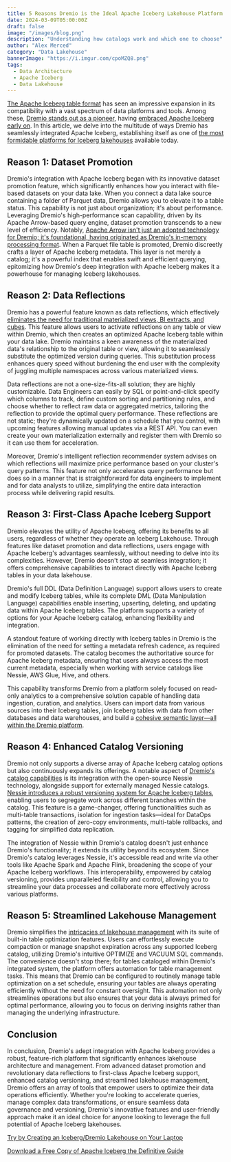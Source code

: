 ```yaml
---
title: 5 Reasons Dremio is the Ideal Apache Iceberg Lakehouse Platform
date: 2024-03-09T05:00:00Z
draft: false
image: "/images/blog.png"
description: "Understanding how catalogs work and which one to choose"
author: "Alex Merced"
category: "Data Lakehouse"
bannerImage: "https://i.imgur.com/cpoMZQ8.png"
tags:
  - Data Architecture
  - Apache Iceberg
  - Data Lakehouse
---
```


[The Apache Iceberg table format](https://www.dremio.com/blog/apache-iceberg-101-your-guide-to-learning-apache-iceberg-concepts-and-practices/) has seen an impressive expansion in its compatibility with a vast spectrum of data platforms and tools. Among these, [Dremio stands out as a pioneer](https://www.dremio.com/resources/topic/apache-iceberg/), having [embraced Apache Iceberg early on](https://amdatalakehouse.substack.com/p/the-apache-iceberg-lakehouse-the). In this article, we delve into the multitude of ways Dremio has seamlessly integrated Apache Iceberg, establishing itself as one of [the most formidable platforms for Iceberg lakehouses](https://www.dremio.com/solutions/data-lakehouse/) available today.

## Reason 1: Dataset Promotion

Dremio's integration with Apache Iceberg began with its innovative dataset promotion feature, which significantly enhances how you interact with file-based datasets on your data lake. When you connect a data lake source containing a folder of Parquet data, Dremio allows you to elevate it to a table status. This capability is not just about organization; it's about performance. Leveraging Dremio's high-performance scan capability, driven by its Apache Arrow-based query engine, dataset promotion transcends to a new level of efficiency. Notably, [Apache Arrow isn't just an adopted technology for Dremio; it's foundational, having originated as Dremio's in-memory processing format](https://www.dremio.com/blog/the-origins-of-apache-arrow-its-fit-in-todays-data-landscape/). When a Parquet file table is promoted, Dremio discreetly crafts a layer of Apache Iceberg metadata. This layer is not merely a catalog; it's a powerful index that enables swift and efficient querying, epitomizing how Dremio's deep integration with Apache Iceberg makes it a powerhouse for managing Iceberg lakehouses.

## Reason 2: Data Reflections

Dremio has a powerful feature known as data reflections, which effectively [eliminates the need for traditional materialized views, BI extracts, and cubes](https://www.dremio.com/blog/bi-dashboard-acceleration-cubes-extracts-and-dremios-reflections/). This feature allows users to activate reflections on any table or view within Dremio, which then creates an optimized Apache Iceberg table within your data lake. Dremio maintains a keen awareness of the materialized data's relationship to the original table or view, allowing it to seamlessly substitute the optimized version during queries. This substitution process enhances query speed without burdening the end user with the complexity of juggling multiple namespaces across various materialized views.

Data reflections are not a one-size-fits-all solution; they are highly customizable. Data Engineers can easily by SQL or point-and-click specify which columns to track, define custom sorting and partitioning rules, and choose whether to reflect raw data or aggregated metrics, tailoring the reflection to provide the optimal query performance. These reflections are not static; they're dynamically updated on a schedule that you control, with upcoming features allowing manual updates via a REST API. You can even create your own materialization externally and register them with Dremio so it can use them for acceleration.

Moreover, Dremio's intelligent reflection recommender system advises on which reflections will maximize price performance based on your cluster's query patterns. This feature not only accelerates query performance but does so in a manner that is straightforward for data engineers to implement and for data analysts to utilize, simplifying the entire data interaction process while delivering rapid results.

## Reason 3: First-Class Apache Iceberg Support

Dremio elevates the utility of Apache Iceberg, offering its benefits to all users, regardless of whether they operate an Iceberg Lakehouse. Through features like dataset promotion and data reflections, users engage with Apache Iceberg's advantages seamlessly, without needing to delve into its complexities. However, Dremio doesn't stop at seamless integration; it offers comprehensive capabilities to interact directly with Apache Iceberg tables in your data lakehouse.

Dremio's full DDL (Data Definition Language) support allows users to create and modify Iceberg tables, while its complete DML (Data Manipulation Language) capabilities enable inserting, upserting, deleting, and updating data within Apache Iceberg tables. The platform supports a variety of options for your Apache Iceberg catalog, enhancing flexibility and integration.

A standout feature of working directly with Iceberg tables in Dremio is the elimination of the need for setting a metadata refresh cadence, as required for promoted datasets. The catalog becomes the authoritative source for Apache Iceberg metadata, ensuring that users always access the most current metadata, especially when working with service catalogs like Nessie, AWS Glue, Hive, and others.

This capability transforms Dremio from a platform solely focused on read-only analytics to a comprehensive solution capable of handling data ingestion, curation, and analytics. Users can import data from various sources into their Iceberg tables, join Iceberg tables with data from other databases and data warehouses, and build a [cohesive semantic layer—all within the Dremio platform](https://www.dremio.com/platform/unified-analytics/).

## Reason 4: Enhanced Catalog Versioning

Dremio not only supports a diverse array of Apache Iceberg catalog options but also continuously expands its offerings. A notable aspect of [Dremio's catalog capabilities](https://www.dremio.com/blog/managing-data-as-code-with-dremio-arctic-easily-ensure-data-quality-in-your-data-lakehouse/) is its integration with the open-source Nessie technology, alongside support for externally managed Nessie catalogs. [Nessie introduces a robust versioning system for Apache Iceberg tables](https://www.dremio.com/blog/what-is-nessie-catalog-versioning-and-git-for-data/), enabling users to segregate work across different branches within the catalog. This feature is a game-changer, offering functionalities such as multi-table transactions, isolation for ingestion tasks—ideal for DataOps patterns, the creation of zero-copy environments, multi-table rollbacks, and tagging for simplified data replication.

The integration of Nessie within Dremio's catalog doesn't just enhance Dremio's functionality; it extends its utility beyond its ecosystem. Since Dremio's catalog leverages Nessie, it's accessible read and write via other tools like Apache Spark and Apache Flink, broadening the scope of your Apache Iceberg workflows. This interoperability, empowered by catalog versioning, provides unparalleled flexibility and control, allowing you to streamline your data processes and collaborate more effectively across various platforms.

## Reason 5: Streamlined Lakehouse Management

Dremio simplifies the [intricacies of lakehouse management](https://www.dremio.com/blog/what-is-lakehouse-management-git-for-data-automated-apache-iceberg-table-maintenance-and-more/) with its suite of built-in table optimization features. Users can effortlessly execute compaction or manage snapshot expiration across any supported Iceberg catalog, utilizing Dremio's intuitive OPTIMIZE and VACUUM SQL commands. The convenience doesn't stop there; for tables cataloged within Dremio's integrated system, the platform offers automation for table management tasks. This means that Dremio can be configured to routinely manage table optimization on a set schedule, ensuring your tables are always operating efficiently without the need for constant oversight. This automation not only streamlines operations but also ensures that your data is always primed for optimal performance, allowing you to focus on deriving insights rather than managing the underlying infrastructure.

## Conclusion

In conclusion, Dremio's adept integration with Apache Iceberg provides a robust, feature-rich platform that significantly enhances lakehouse architecture and management. From advanced dataset promotion and revolutionary data reflections to first-class Apache Iceberg support, enhanced catalog versioning, and streamlined lakehouse management, Dremio offers an array of tools that empower users to optimize their data operations efficiently. Whether you're looking to accelerate queries, manage complex data transformations, or ensure seamless data governance and versioning, Dremio's innovative features and user-friendly approach make it an ideal choice for anyone looking to leverage the full potential of Apache Iceberg lakehouses.

[Try by Creating an Iceberg/Dremio Lakehouse on Your Laptop](https://www.dremio.com/blog/intro-to-dremio-nessie-and-apache-iceberg-on-your-laptop/)

[Download a Free Copy of Apache Iceberg the Definitive Guide](https://hello.dremio.com/wp-apache-iceberg-the-definitive-guide-reg.html)
